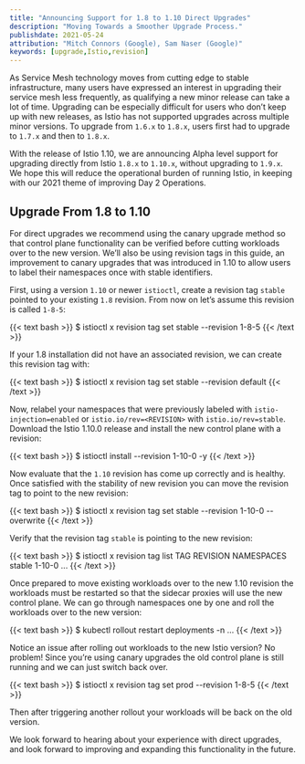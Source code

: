 ```yaml
---
title: "Announcing Support for 1.8 to 1.10 Direct Upgrades"
description: "Moving Towards a Smoother Upgrade Process."
publishdate: 2021-05-24
attribution: "Mitch Connors (Google), Sam Naser (Google)"
keywords: [upgrade,Istio,revision]
---
```


As Service Mesh technology moves from cutting edge to stable infrastructure, many users have expressed an interest in upgrading their service mesh less frequently, as qualifying a new minor release can take a lot of time. Upgrading can be especially difficult for users who don’t keep up with new releases, as Istio has not supported upgrades across multiple minor versions.  To upgrade from `1.6.x` to `1.8.x`, users first had to upgrade to `1.7.x` and then to `1.8.x`.

With the release of Istio 1.10, we are announcing Alpha level support for upgrading directly from Istio `1.8.x` to `1.10.x`, without upgrading to `1.9.x`.  We hope this will reduce the operational burden of running Istio, in keeping with our 2021 theme of improving Day 2 Operations.

## Upgrade From 1.8 to 1.10

For direct upgrades we recommend using the canary upgrade method so that control plane functionality can be verified before cutting workloads over to the new version. We’ll also be using revision tags in this guide, an improvement to canary upgrades that was introduced in 1.10 to allow users to label their namespaces once with stable identifiers.

First, using a version `1.10` or newer `istioctl`, create a revision tag `stable` pointed to your existing `1.8` revision. From now on let’s assume this revision is called `1-8-5`:

{{< text bash >}}
$ istioctl x revision tag set stable --revision 1-8-5
{{< /text >}}

If your 1.8 installation did not have an associated revision, we can create this revision tag with:

{{< text bash >}}
$ istioctl x revision tag set stable --revision default
{{< /text >}}

Now, relabel your namespaces that were previously labeled with `istio-injection=enabled` or `istio.io/rev=<REVISION>` with `istio.io/rev=stable`. Download the Istio 1.10.0 release and install the new control plane with a revision:

{{< text bash >}}
$ istioctl install --revision 1-10-0 -y
{{< /text >}}

Now evaluate that the `1.10` revision has come up correctly and is healthy. Once satisfied with the stability of new revision you can move the revision tag to point to the new revision:

{{< text bash >}}
$ istioctl x revision tag set stable --revision 1-10-0 --overwrite
{{< /text >}}

Verify that the revision tag `stable` is pointing to the new revision:

{{< text bash >}}
$ istioctl x revision tag list
TAG    REVISION NAMESPACES
stable 1-10-0        ...
{{< /text >}}

Once prepared to move existing workloads over to the new 1.10 revision the workloads must be restarted so that the sidecar proxies will use the new control plane. We can go through namespaces one by one and roll the workloads over to the new version:

{{< text bash >}}
$ kubectl rollout restart deployments -n …
{{< /text >}}

Notice an issue after rolling out workloads to the new Istio version? No problem! Since you’re using canary upgrades the old control plane is still running and we can just switch back over.

{{< text bash >}}
$ istioctl x revision tag set prod --revision 1-8-5
{{< /text >}}

Then after triggering another rollout your workloads will be back on the old version.

We look forward to hearing about your experience with direct upgrades, and look forward to improving and expanding this functionality in the future.
